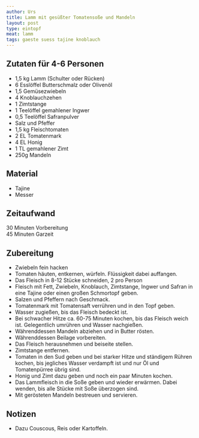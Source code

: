 ```yaml
---
author: Urs
title: Lamm mit gesüßter Tomatensoße und Mandeln
layout: post
type: eintopf
meat: lamm
tags: gaeste suess tajine knoblauch
---
```

## Zutaten für 4-6 Personen
* 1,5 kg Lamm (Schulter oder Rücken)
* 6 Esslöffel Butterschmalz oder Olivenöl
* 1,5 Gemüsezwiebeln
* 4 Knoblauchzehen
* 1 Zimtstange
* 1 Teelöffel gemahlener Ingwer
* 0,5 Teelöffel Safranpulver
* Salz und Pfeffer
* 1,5 kg Fleischtomaten
* 2 EL Tomatenmark
* 4 EL Honig
* 1 TL gemahlener Zimt
* 250g Mandeln

## Material
 * Tajine
 * Messer

## Zeitaufwand
 30 Minuten Vorbereitung  
 45 Minuten Garzeit

## Zubereitung
 * Zwiebeln fein hacken
 * Tomaten häuten, entkernen, würfeln. Flüssigkeit dabei auffangen.
 * Das Fleisch in 8-12 Stücke schneiden, 2 pro Person
 * Fleisch mit Fett, Zwiebeln, Knoblauch, Zimtstange, Ingwer und Safran in eine Tajine oder einen großen Schmortopf geben.
 * Salzen und Pfeffern nach Geschmack.
 * Tomatenmark mit Tomatensaft verrühren und in den Topf geben.
 * Wasser zugießen, bis das Fleisch bedeckt ist.
 * Bei schwacher Hitze ca. 60-75 Minuten kochen, bis das Fleisch weich ist. Gelegentlich umrühren und Wasser nachgießen.
 * Währenddessen Mandeln abziehen und in Butter rösten.
 * Währenddessen Beilage vorbereiten.
 * Das Fleisch herausnehmen und beiseite stellen.
 * Zimtstange entfernen.
 * Tomaten in den Sud geben und bei starker Hitze und ständigem Rühren kochen, bis jegliches Wasser verdampft ist und nur Öl und Tomatenpürree übrig sind.
 * Honig und Zimt dazu geben und noch ein paar Minuten kochen.
 * Das Lammfleisch in die Soße geben und wieder erwärmen. Dabei wenden, bis alle Stücke mit Soße überzogen sind.
 * Mit gerösteten Mandeln bestreuen und servieren. 

## Notizen
* Dazu Couscous, Reis oder Kartoffeln.
